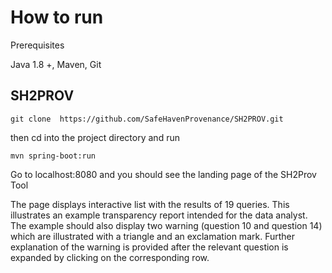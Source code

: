 # How to run

Prerequisites

Java 1.8 +,
Maven,
Git


## SH2PROV

````
git clone  https://github.com/SafeHavenProvenance/SH2PROV.git
````

then cd into the project directory and run 

````
mvn spring-boot:run
````

Go to localhost:8080 and you should see the landing page of the SH2Prov Tool

The page displays interactive list with the results of 19 queries. This illustrates an example transparency report intended for the data analyst. The example should also display two warning (question 10 and question 14) which are illustrated with a triangle and an exclamation mark. Further explanation of the warning is provided after the relevant question is expanded by clicking on the corresponding row.   
